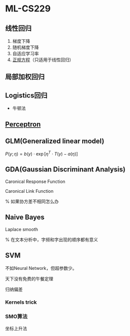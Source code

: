 # ML-CS229

## 线性回归

1. 梯度下降
2. 随机梯度下降
3. 自适应学习率
4. [正规方程](https://microsoft.github.io/ai-edu/%E5%9F%BA%E7%A1%80%E6%95%99%E7%A8%8B/A2-%E7%A5%9E%E7%BB%8F%E7%BD%91%E7%BB%9C%E5%9F%BA%E6%9C%AC%E5%8E%9F%E7%90%86/%E7%AC%AC2%E6%AD%A5%20-%20%E7%BA%BF%E6%80%A7%E5%9B%9E%E5%BD%92/05.1-%E6%AD%A3%E8%A7%84%E6%96%B9%E7%A8%8B%E6%B3%95.html)（只适用于线性回归）

## 局部加权回归

## Logistics回归

- 牛顿法

## [Perceptron](https://zh.m.wikipedia.org/zh/%E6%84%9F%E7%9F%A5%E5%99%A8)

## GLM(Generalized linear model)

$P(y;\eta) = b(y)\cdot \exp \left[\eta^T \cdot T(y) - a(\eta)\right]$ 

## GDA(Gaussian Discriminant Analysis)

Caronical Response Function

Caronical Link Function

% 如果协方差不相同怎么办

## Naive Bayes

Laplace smooth

% 在文本分析中，字频和字出现的顺序都有意义

## SVM

不如Neural Network，但超参数少。

天下没有免费的午餐定理

归纳偏差

### Kernels trick

### SMO算法

坐标上升法
